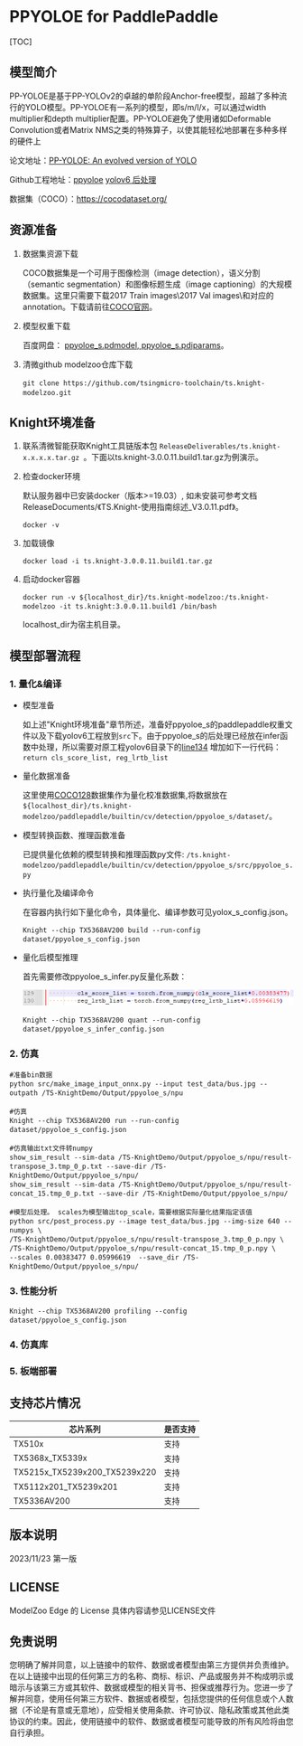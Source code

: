 # PPYOLOE for PaddlePaddle

<!--命名规则 {model_name}-{dataset}-{framework}-->

[TOC]

## 模型简介

PP-YOLOE是基于PP-YOLOv2的卓越的单阶段Anchor-free模型，超越了多种流行的YOLO模型。PP-YOLOE有一系列的模型，即s/m/l/x，可以通过width multiplier和depth multiplier配置。PP-YOLOE避免了使用诸如Deformable Convolution或者Matrix NMS之类的特殊算子，以使其能轻松地部署在多种多样的硬件上

<!--可选-->
论文地址：[PP-YOLOE: An evolved version of YOLO](https://arxiv.org/abs/2203.16250)

Github工程地址：[ppyoloe](https://github.com/PaddlePaddle/PaddleDetection/tree/release/2.7/configs/ppyoloe) [yolov6 后处理](https://github.com/meituan/YOLOv6) 

数据集（COCO）：https://cocodataset.org/

## 资源准备

1. 数据集资源下载

	COCO数据集是一个可用于图像检测（image detection），语义分割（semantic segmentation）和图像标题生成（image captioning）的大规模数据集。这里只需要下载2017 Train images\2017 Val images\和对应的annotation。下载请前往[COCO官网](https://github.com/ultralytics/yolov5/releases/download/v1.0/coco128_with_yaml.zip)。

2. 模型权重下载

	百度网盘： [ppyoloe_s.pdmodel, ppyoloe_s.pdiparams](https://pan.baidu.com/s/1KWW-coMIYTJ2V4-Caq5G-g?pwd=k5pa)。

3. 清微github modelzoo仓库下载

	```git clone https://github.com/tsingmicro-toolchain/ts.knight-modelzoo.git```

## Knight环境准备

1. 联系清微智能获取Knight工具链版本包 ```ReleaseDeliverables/ts.knight-x.x.x.x.tar.gz ```。下面以ts.knight-3.0.0.11.build1.tar.gz为例演示。

2. 检查docker环境

	​默认服务器中已安装docker（版本>=19.03）, 如未安装可参考文档ReleaseDocuments/《TS.Knight-使用指南综述_V3.0.11.pdf》。
	
	```
	docker -v   
	```

3. 加载镜像
	
	```
	docker load -i ts.knight-3.0.0.11.build1.tar.gz
	```

4. 启动docker容器

	```
	docker run -v ${localhost_dir}/ts.knight-modelzoo:/ts.knight-modelzoo -it ts.knight:3.0.0.11.build1 /bin/bash
	```
	
	localhost_dir为宿主机目录。


## 模型部署流程

### 1. 量化&编译

-   模型准备
	
	如上述"Knight环境准备"章节所述，准备好ppyoloe_s的paddlepaddle权重文件以及下载yolov6工程放到`src`下。由于ppyoloe_s的后处理已经放在infer函数中处理，所以需要对原工程yolov6目录下的[line134](https://github.com/meituan/YOLOv6/blob/e9656c307ae62032f40b39c7a7a5ccc31c2f0242/yolov6/models/heads/effidehead_distill_ns.py#L134) 增加如下一行代码：  
	`return cls_score_list, reg_lrtb_list`
	

-   量化数据准备

    这里使用[COCO128](https://github.com/ultralytics/yolov5/releases/download/v1.0/coco128_with_yaml.zip)数据集作为量化校准数据集,将数据放在`${localhost_dir}/ts.knight-modelzoo/paddlepaddle/builtin/cv/detection/ppyoloe_s/dataset/`。

-   模型转换函数、推理函数准备
	
	已提供量化依赖的模型转换和推理函数py文件: ```/ts.knight-modelzoo/paddlepaddle/builtin/cv/detection/ppyoloe_s/src/ppyoloe_s.py```

-   执行量化及编译命令

	在容器内执行如下量化命令，具体量化、编译参数可见yolox_s_config.json。

    	Knight --chip TX5368AV200 build --run-config dataset/ppyoloe_s_config.json

-   量化后模型推理

	首先需要修改ppyoloe\_s_infer.py反量化系数：

	![alt text](image.png)

		Knight --chip TX5368AV200 quant --run-config dataset/ppyoloe_s_infer_config.json


### 2. 仿真

    #准备bin数据
    python src/make_image_input_onnx.py --input test_data/bus.jpg --outpath /TS-KnightDemo/Output/ppyoloe_s/npu

    #仿真
    Knight --chip TX5368AV200 run --run-config dataset/ppyoloe_s_config.json

	#仿真输出txt文件转numpy
	show_sim_result --sim-data /TS-KnightDemo/Output/ppyoloe_s/npu/result-transpose_3.tmp_0_p.txt --save-dir /TS-KnightDemo/Output/ppyoloe_s/npu/
	show_sim_result --sim-data /TS-KnightDemo/Output/ppyoloe_s/npu/result-concat_15.tmp_0_p.txt --save-dir /TS-KnightDemo/Output/ppyoloe_s/npu/

	#模型后处理。 scales为模型输出top_scale，需要根据实际量化结果指定该值
	python src/post_process.py --image test_data/bus.jpg --img-size 640 --numpys \
	/TS-KnightDemo/Output/ppyoloe_s/npu/result-transpose_3.tmp_0_p.npy \
	/TS-KnightDemo/Output/ppyoloe_s/npu/result-concat_15.tmp_0_p.npy \
	--scales 0.00383477 0.05996619  --save_dir /TS-KnightDemo/Output/ppyoloe_s/npu/

### 3. 性能分析

```
Knight --chip TX5368AV200 profiling --config dataset/ppyoloe_s_config.json
```

### 4. 仿真库

### 5. 板端部署



## 支持芯片情况

| 芯片系列                                          | 是否支持 |
| ------------------------------------------------ | ------- |
| TX510x                                           | 支持     |
| TX5368x_TX5339x                                  | 支持     |
| TX5215x_TX5239x200_TX5239x220 | 支持     |
| TX5112x201_TX5239x201                            | 支持     |
| TX5336AV200                                      | 支持     |



## 版本说明

2023/11/23  第一版



## LICENSE

ModelZoo Edge 的 License 具体内容请参见LICENSE文件

## 免责说明

您明确了解并同意，以上链接中的软件、数据或者模型由第三方提供并负责维护。在以上链接中出现的任何第三方的名称、商标、标识、产品或服务并不构成明示或暗示与该第三方或其软件、数据或模型的相关背书、担保或推荐行为。您进一步了解并同意，使用任何第三方软件、数据或者模型，包括您提供的任何信息或个人数据（不论是有意或无意地），应受相关使用条款、许可协议、隐私政策或其他此类协议的约束。因此，使用链接中的软件、数据或者模型可能导致的所有风险将由您自行承担。



